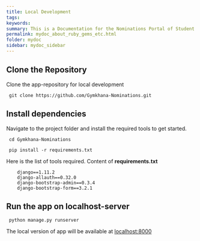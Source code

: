 ```yaml
---
title: Local Development
tags: 
keywords:
summary: This is a Documentation for the Nominations Portal of Student Gymkhana, IIT-Kanpur. If you are in charge of maintaining the code or if you simply want the information about the application, this doc is for you.
permalink: mydoc_about_ruby_gems_etc.html
folder: mydoc
sidebar: mydoc_sidebar
---
```


## Clone the Repository
Clone the app-repository for local development

```
 git clone https://github.com/Gymkhana-Nominations.git
```

## Install dependencies
Navigate to the project folder and install the required tools to get started.

``` 
 cd Gymkhana-Nominations
```

```
 pip install -r requirements.txt
```

Here is the list of tools required. Content of **requirements.txt**
```
    django==1.11.2
    django-allauth==0.32.0
    django-bootstrap-admin==0.3.4
    django-bootstrap-form==3.2.1
```

## Run the app on localhost-server
```
 python manage.py runserver
```

The local version of app will be available at [localhost:8000](http://127.0.0.1:8000)
